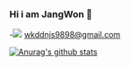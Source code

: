### Hi i am JangWon 👋

-<a href="mailto:jungk0419@gmail.com" ><img src="https://img.shields.io/badge/Gmail-d14836?style=flat-square&logo=Gmail&logoColor=white&link=mailto:wkddnjs9898@gmail.com"/></a>  wkddnjs9898@gmail.com

[![Anurag's github stats](https://github-readme-stats.vercel.app/api?username=jwn0-0)](https://github.com/anuraghazra/github-readme-stats)
<!--
**jwn0-0/jwn0-0** is a ✨ _special_ ✨ repository because its `README.md` (this file) appears on your GitHub profile.

Here are some ideas to get you started:

- 🔭 I’m currently working on ...
- 🌱 I’m currently learning ...
- 👯 I’m looking to collaborate on ...
- 🤔 I’m looking for help with ...
- 💬 Ask me about ...
- 📫 How to reach me: ...
- 😄 Pronouns: ...
- ⚡ Fun fact: ...
-->
